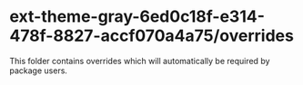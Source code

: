 # ext-theme-gray-6ed0c18f-e314-478f-8827-accf070a4a75/overrides

This folder contains overrides which will automatically be required by package users.
